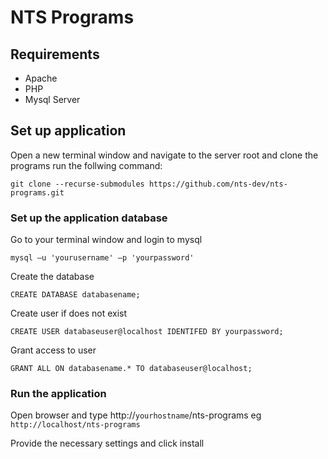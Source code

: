 # NTS Programs

## Requirements
- Apache
- PHP
- Mysql Server

## Set up application

Open a new terminal window and navigate to the server root and clone the programs run the follwing command:

`git clone --recurse-submodules https://github.com/nts-dev/nts-programs.git`

### Set up the application database

Go to your terminal window and login to mysql

`mysql –u 'yourusername' –p 'yourpassword'`

Create the database

`CREATE DATABASE databasename;`

Create user if does not exist

`CREATE USER databaseuser@localhost IDENTIFED BY yourpassword;`

Grant access to user

`GRANT ALL ON databasename.* TO databaseuser@localhost;`

### Run the application

Open browser and type http://`yourhostname`/nts-programs eg `http://localhost/nts-programs`

Provide the necessary settings and click install
